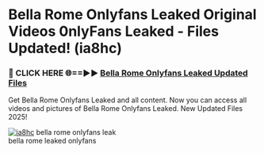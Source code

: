 # Bella Rome Onlyfans Leaked Original Videos 0nlyFans Leaked - Files Updated! (ia8hc)

<h3>🔴 CLICK HERE 🌐==►► <a href="https://tinyurl.com/x26r9saj" rel="nofollow">Bella Rome Onlyfans Leaked Updated Files</a></h3>

Get Bella Rome Onlyfans Leaked and all content. Now you can access all videos and pictures of Bella Rome Onlyfans Leaked. New Updated Files 2025!

[![ia8hc](https://i.imgur.com/LkgZPqh.gif)](https://tinyurl.com/x26r9saj)
bella rome onlyfans leak<br>
bella rome leaked onlyfans